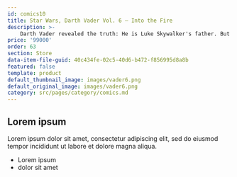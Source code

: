 ```yaml
---
id: comics10
title: Star Wars, Darth Vader Vol. 6 — Into the Fire
description: >-
    Darth Vader revealed the truth: He is Luke Skywalker's father. But Luke refused Vader's call to the dark side of the Force and escaped.
price: '99000'
order: 63
section: Store
data-item-file-guid: 40c434fe-02c5-40d6-b472-f856995d8a8b
featured: false
template: product
default_thumbnail_image: images/vader6.png
default_original_image: images/vader6.png
category: src/pages/category/comics.md
---
```

## Lorem ipsum
Lorem ipsum dolor sit amet, consectetur adipiscing elit, sed do eiusmod tempor incididunt ut labore et dolore magna aliqua.
- Lorem ipsum
- dolor sit amet